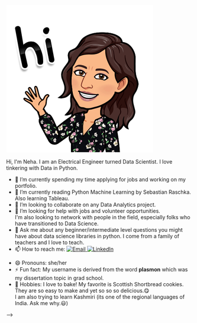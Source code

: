 ![ ](IMG_560343489E9D-1.jpeg)

Hi, I'm Neha. I am an Electrical Engineer turned Data Scientist. I love tinkering with Data in Python. 

- 🔭 I’m currently spending my time applying for jobs and working on my portfolio.
- 🌱 I’m currently reading Python Machine Learning by Sebastian Raschka. Also learning Tableau. 
- 👯 I’m looking to collaborate on any Data Analytics project. 
- 🤔 I’m looking for help with jobs and volunteer opportunities. <br>I'm also looking to network with people in the field, especially folks who have transitioned to Data Science.
- 💬 Ask me about any beginner/intermediate level questions you might have about data science libraries in python. I come from a family of teachers and I love to teach.
- 📫 How to reach me: <a target="_blank" href="mailto:nehru.neha@gmail.com" target="_blank">
  <img alt="Email" src="https://img.shields.io/badge/Email-0078D4.svg?&style=for-the-badge&logo=Microsoft-Outlook&logoColor=white" />
</a><a target="_blank" href="https://www.linkedin.com/in/neha-nehru-1513a84/" target="_blank">
    <img alt="LinkedIn" src="https://img.shields.io/badge/LinkedIn-0077B5.svg?&style=for-the-badge&logo=linkedin&logoColor=white" />
</a>

- 😄 Pronouns: she/her
- ⚡ Fun fact: My username is derived from the word <b>plasmon</b> which was my dissertation topic in grad school. 
- :cookie: Hobbies: I love to bake! My favorite is Scottish Shortbread cookies. They are so easy to make and yet so so so delicious.:yum: <br>I am also trying to learn Kashmiri (its one of the regional languages of India. Ask me why.:smiley:)



-->
<!--
**plasmagirl/plasmagirl** is a ✨ _special_ ✨ repository because its `README.md` (this file) appears on your GitHub profile.

Here are some ideas to get you started:

- 🔭 I’m currently spending my time applying for jobs and working on my portfolio.
- 🌱 I’m currently reading Python Machine Learning by Sebastian Raschka and I plan to blog about it to keep myself motivated and accountable.
- 👯 I’m looking to collaborate on ...
- 🤔 I’m looking for help with jobs and volunteer opportunities. 
- 💬 Ask me about ...
- 📫 How to reach me: ...
- 😄 Pronouns: she/her
- ⚡ Fun fact: 
-->
